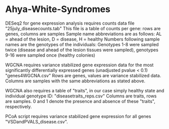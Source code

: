 # Ahya-White-Syndromes

DESeq2 for gene expression analysis requires counts data file "25july_diseasecounts.tab"
This file is a table of counts per gene: rows are genes, columns are samples
Sample name abbreviations are as follows: AL = ahead of the lesion, D = disease, H = healthy
Numbers following sample names are the genotypes of the individuals: Genotypes 1-8 were sampled twice (disease and ahead of the lesion tissues were sampled), genotypes 9-16 were sampled once (healthy colonies)

WGCNA  requires variance stabilized gene expression data for the most significantly differentially expressed genes (unadjusted pvalue < 0.1) "genes4WGCNA.csv"
Rows are genes, values are variance stabilized data. Columns are samples with the same abbreviations as stated above.

WGCNA also requires a table of "traits", in our case simply healthy state and individual genotype ID: "diseasetraits_reps.csv"
Columns are traits, rows are samples. 0 and 1 denote the presence and absence of these "traits", respectively.

PCoA script requires variance stabilized gene expression for all genes "VSDandPVALS_disease.csv". 
